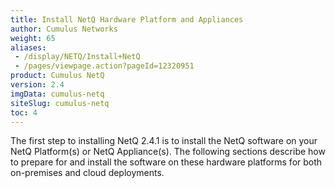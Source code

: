 ```yaml
---
title: Install NetQ Hardware Platform and Appliances
author: Cumulus Networks
weight: 65
aliases:
 - /display/NETQ/Install+NetQ
 - /pages/viewpage.action?pageId=12320951
product: Cumulus NetQ
version: 2.4
imgData: cumulus-netq
siteSlug: cumulus-netq
toc: 4
---
```

The first step to installing NetQ 2.4.1 is to install the NetQ software on your NetQ Platform(s) or NetQ Appliance(s). The following sections describe how to prepare for and install the software on these hardware platforms for both on-premises and cloud deployments.
